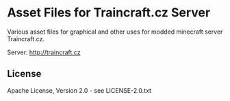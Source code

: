 Asset Files for Traincraft.cz Server
====================================

Various asset files for graphical and other uses for modded minecraft server Traincraft.cz.

Server: http://traincraft.cz  

License
-------

Apache License, Version 2.0 - see LICENSE-2.0.txt  

